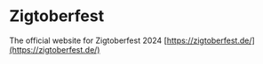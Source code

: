 # Zigtoberfest
The official website for Zigtoberfest 2024 [https://zigtoberfest.de/](https://zigtoberfest.de/)
